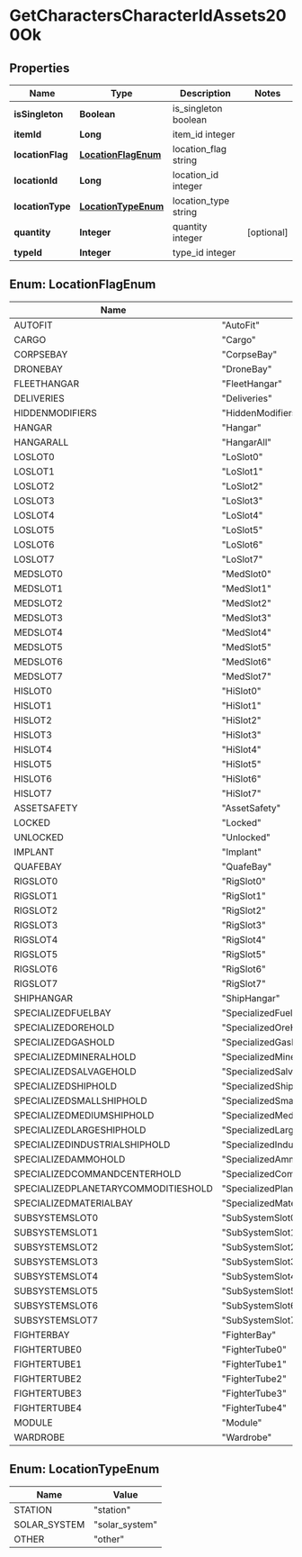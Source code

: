 
# GetCharactersCharacterIdAssets200Ok

## Properties
Name | Type | Description | Notes
------------ | ------------- | ------------- | -------------
**isSingleton** | **Boolean** | is_singleton boolean | 
**itemId** | **Long** | item_id integer | 
**locationFlag** | [**LocationFlagEnum**](#LocationFlagEnum) | location_flag string | 
**locationId** | **Long** | location_id integer | 
**locationType** | [**LocationTypeEnum**](#LocationTypeEnum) | location_type string | 
**quantity** | **Integer** | quantity integer |  [optional]
**typeId** | **Integer** | type_id integer | 


<a name="LocationFlagEnum"></a>
## Enum: LocationFlagEnum
Name | Value
---- | -----
AUTOFIT | &quot;AutoFit&quot;
CARGO | &quot;Cargo&quot;
CORPSEBAY | &quot;CorpseBay&quot;
DRONEBAY | &quot;DroneBay&quot;
FLEETHANGAR | &quot;FleetHangar&quot;
DELIVERIES | &quot;Deliveries&quot;
HIDDENMODIFIERS | &quot;HiddenModifiers&quot;
HANGAR | &quot;Hangar&quot;
HANGARALL | &quot;HangarAll&quot;
LOSLOT0 | &quot;LoSlot0&quot;
LOSLOT1 | &quot;LoSlot1&quot;
LOSLOT2 | &quot;LoSlot2&quot;
LOSLOT3 | &quot;LoSlot3&quot;
LOSLOT4 | &quot;LoSlot4&quot;
LOSLOT5 | &quot;LoSlot5&quot;
LOSLOT6 | &quot;LoSlot6&quot;
LOSLOT7 | &quot;LoSlot7&quot;
MEDSLOT0 | &quot;MedSlot0&quot;
MEDSLOT1 | &quot;MedSlot1&quot;
MEDSLOT2 | &quot;MedSlot2&quot;
MEDSLOT3 | &quot;MedSlot3&quot;
MEDSLOT4 | &quot;MedSlot4&quot;
MEDSLOT5 | &quot;MedSlot5&quot;
MEDSLOT6 | &quot;MedSlot6&quot;
MEDSLOT7 | &quot;MedSlot7&quot;
HISLOT0 | &quot;HiSlot0&quot;
HISLOT1 | &quot;HiSlot1&quot;
HISLOT2 | &quot;HiSlot2&quot;
HISLOT3 | &quot;HiSlot3&quot;
HISLOT4 | &quot;HiSlot4&quot;
HISLOT5 | &quot;HiSlot5&quot;
HISLOT6 | &quot;HiSlot6&quot;
HISLOT7 | &quot;HiSlot7&quot;
ASSETSAFETY | &quot;AssetSafety&quot;
LOCKED | &quot;Locked&quot;
UNLOCKED | &quot;Unlocked&quot;
IMPLANT | &quot;Implant&quot;
QUAFEBAY | &quot;QuafeBay&quot;
RIGSLOT0 | &quot;RigSlot0&quot;
RIGSLOT1 | &quot;RigSlot1&quot;
RIGSLOT2 | &quot;RigSlot2&quot;
RIGSLOT3 | &quot;RigSlot3&quot;
RIGSLOT4 | &quot;RigSlot4&quot;
RIGSLOT5 | &quot;RigSlot5&quot;
RIGSLOT6 | &quot;RigSlot6&quot;
RIGSLOT7 | &quot;RigSlot7&quot;
SHIPHANGAR | &quot;ShipHangar&quot;
SPECIALIZEDFUELBAY | &quot;SpecializedFuelBay&quot;
SPECIALIZEDOREHOLD | &quot;SpecializedOreHold&quot;
SPECIALIZEDGASHOLD | &quot;SpecializedGasHold&quot;
SPECIALIZEDMINERALHOLD | &quot;SpecializedMineralHold&quot;
SPECIALIZEDSALVAGEHOLD | &quot;SpecializedSalvageHold&quot;
SPECIALIZEDSHIPHOLD | &quot;SpecializedShipHold&quot;
SPECIALIZEDSMALLSHIPHOLD | &quot;SpecializedSmallShipHold&quot;
SPECIALIZEDMEDIUMSHIPHOLD | &quot;SpecializedMediumShipHold&quot;
SPECIALIZEDLARGESHIPHOLD | &quot;SpecializedLargeShipHold&quot;
SPECIALIZEDINDUSTRIALSHIPHOLD | &quot;SpecializedIndustrialShipHold&quot;
SPECIALIZEDAMMOHOLD | &quot;SpecializedAmmoHold&quot;
SPECIALIZEDCOMMANDCENTERHOLD | &quot;SpecializedCommandCenterHold&quot;
SPECIALIZEDPLANETARYCOMMODITIESHOLD | &quot;SpecializedPlanetaryCommoditiesHold&quot;
SPECIALIZEDMATERIALBAY | &quot;SpecializedMaterialBay&quot;
SUBSYSTEMSLOT0 | &quot;SubSystemSlot0&quot;
SUBSYSTEMSLOT1 | &quot;SubSystemSlot1&quot;
SUBSYSTEMSLOT2 | &quot;SubSystemSlot2&quot;
SUBSYSTEMSLOT3 | &quot;SubSystemSlot3&quot;
SUBSYSTEMSLOT4 | &quot;SubSystemSlot4&quot;
SUBSYSTEMSLOT5 | &quot;SubSystemSlot5&quot;
SUBSYSTEMSLOT6 | &quot;SubSystemSlot6&quot;
SUBSYSTEMSLOT7 | &quot;SubSystemSlot7&quot;
FIGHTERBAY | &quot;FighterBay&quot;
FIGHTERTUBE0 | &quot;FighterTube0&quot;
FIGHTERTUBE1 | &quot;FighterTube1&quot;
FIGHTERTUBE2 | &quot;FighterTube2&quot;
FIGHTERTUBE3 | &quot;FighterTube3&quot;
FIGHTERTUBE4 | &quot;FighterTube4&quot;
MODULE | &quot;Module&quot;
WARDROBE | &quot;Wardrobe&quot;


<a name="LocationTypeEnum"></a>
## Enum: LocationTypeEnum
Name | Value
---- | -----
STATION | &quot;station&quot;
SOLAR_SYSTEM | &quot;solar_system&quot;
OTHER | &quot;other&quot;



